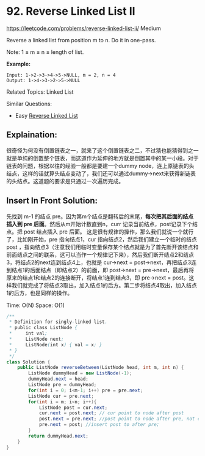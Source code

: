 # 92. Reverse Linked List II
<https://leetcode.com/problems/reverse-linked-list-ii/>
Medium

Reverse a linked list from position m to n. Do it in one-pass.

Note: 1 ≤ m ≤ n ≤ length of list.

**Example:**

    Input: 1->2->3->4->5->NULL, m = 2, n = 4
    Output: 1->4->3->2->5->NULL

Related Topics: Linked List

Similar Questions: 
* Easy [Reverse Linked List](https://leetcode.com/problems/reverse-linked-list/)

## Explaination: 
很奇怪为何没有倒置链表之一，就来了这个倒置链表之二，不过猜也能猜得到之一就是单纯的倒置整个链表，而这道作为延伸的地方就是倒置其中的某一小段。对于链表的问题，根据以往的经验一般都是要建一个dummy node，连上原链表的头结点，这样的话就算头结点变动了，我们还可以通过dummy->next来获得新链表的头结点。这道题的要求是只通过一次遍历完成。

## Insert In Front Solution:
先找到 m-1 的结点 pre。因为第m个结点是翻转后的末尾，**每次把其后面的结点插入到 pre 后面**。然后从m开始计数直到n，curr 记录当前结点，post记录下个结点。把 post 结点插入 pre 后面。
这是很有规律的操作，那么我们就说一个就行了，比如刚开始，pre 指向结点1，cur 指向结点2，然后我们建立一个临时的结点 post ，指向结点3（注意我们用临时变量保存某个结点就是为了首先断开该结点和前面结点之间的联系，这可以当作一个规律记下来），然后我们断开结点2和结点3，将结点2的next连到结点4上，也就是 cur->next = post->next，再把结点3连到结点1的后面结点（即结点2）的前面，即 post->next = pre->next，最后再将原来的结点1和结点2的连接断开，将结点1连到结点3，即 pre->next = post。这样我们就完成了将结点3取出，加入结点1的后方。第二步将结点4取出，加入结点1的后方，也是同样的操作。

Time: O(N)
Space: O(1)

```java
/**
 * Definition for singly-linked list.
 * public class ListNode {
 *     int val;
 *     ListNode next;
 *     ListNode(int x) { val = x; }
 * }
 */
class Solution {
    public ListNode reverseBetween(ListNode head, int m, int n) {
        ListNode dummyHead = new ListNode(-1);
        dummyHead.next = head;
        ListNode pre = dummyHead;
        for(int i = 0; i<m-1; i++) pre = pre.next;
        ListNode cur = pre.next;
        for(int i = m; i<n; i++){
            ListNode post = cur.next;
            cur.next = post.next; // cur point to node after post
            post.next = pre.next; //post point to node after pre, not cur!
            pre.next = post; //insert post to after pre;
        }
        return dummyHead.next;
    }
}
```